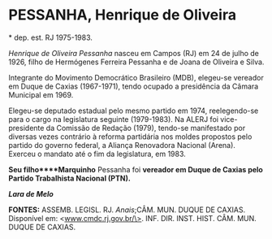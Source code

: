 **PESSANHA, Henrique de Oliveira**
==================================

\* dep. est. RJ 1975-1983.

*Henrique de Oliveira Pessanha* nasceu em Campos (RJ) em 24 de julho de
1926, filho de Hermógenes Ferreira Pessanha e de Joana de Oliveira e
Silva.

Integrante do Movimento Democrático Brasileiro (MDB), elegeu-se vereador
em Duque de Caxias (1967-1971), tendo ocupado a presidência da Câmara
Municipal em 1969.

Elegeu-se deputado estadual pelo mesmo partido em 1974, reelegendo-se
para o cargo na legislatura seguinte (1979-1983). Na ALERJ foi
vice-presidente da Comissão de Redação (1979), tendo-se manifestado por
diversas vezes contrário à reforma partidária nos moldes propostos pelo
partido do governo federal, a Aliança Renovadora Nacional (Arena).
Exerceu o mandato até o fim da legislatura, em 1983.

**Seu filho****Marquinho** Pessanha foi **vereador em Duque de Caxias
pelo Partido Trabalhista Nacional (PTN).**

***Lara de Melo***

**FONTES:** ASSEMB. LEGISL. RJ. *Anais*;CÂM. MUN. DUQUE DE CAXIAS.
Disponível em: \<www.cmdc.rj.gov.br/\>. INF. DIR. INST. HIST. CÂM. MUN.
DUQUE DE CAXIAS.
